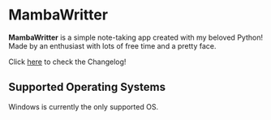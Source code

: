 # MambaWritter

**MambaWritter** is a simple note-taking app created with my beloved Python! Made by an enthusiast with lots of free time and a pretty face.

Click [here](https://github.com/Stalot/MambaWritter/blob/main/CHANGELOG.md) to check the Changelog!

## Supported Operating Systems
Windows is currently the only supported OS.
